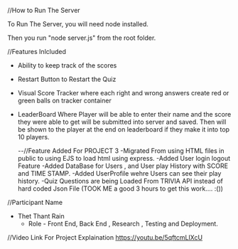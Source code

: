 //How to Run The Server

To Run The Server, you will need node installed.

Then you run "node server.js" from the root folder. 



//Features Inlcluded 

- Ability to keep track of the scores
- Restart Button to Restart the Quiz
- Visual Score Tracker where each right and wrong answers create red or green balls on tracker container
- LeaderBoard Where Player will be able to enter their name and the score they were able to get will be submitted into server and saved.
  Then will be shown to the player at the end on leaderboard if they make it into top 10 players.

  --//Feature Added For PROJECT 3
  -Migrated From using HTML files in public to using EJS to load html using express.
  -Added User login logout Feature
  -Added DataBase for Users , and User play History with SCORE and TIME STAMP.
  -Added UserProfile wehre Users can see their play history. 
  -Quiz Questions are being Loaded From TRIVIA API instead of hard coded Json File (TOOK ME a good 3 hours to get this work.... :())

  

//Participant Name
- Thet Thant Rain  
   - Role - Front End, Back End , Research , Testing and Deployment.

//Video Link For Project Explaination
https://youtu.be/5qftcmLIXcU
